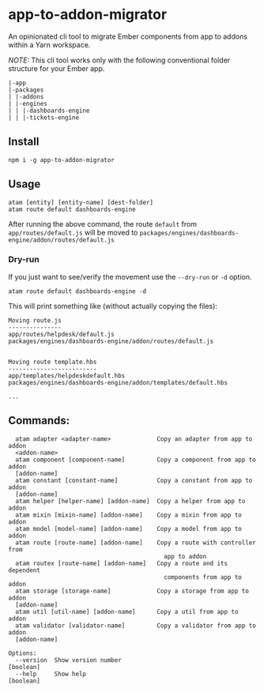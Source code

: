 # app-to-addon-migrator
An opinionated cli tool to migrate Ember components from app to addons within a Yarn workspace.

*NOTE:* This cli tool works only with the following conventional folder structure for your Ember app.

```
|-app
|-packages
| |-addons
| |-engines
| | |-dashboards-engine
| | |-tickets-engine

```

## Install
```
npm i -g app-to-addon-migrator
```

## Usage
```
atam [entity] [entity-name] [dest-folder]
atam route default dashboards-engine
```

After running the above command, the route `default` from `app/routes/default.js` will be
moved to `packages/engines/dashboards-engine/addon/routes/default.js`

### Dry-run
If you just want to see/verify the movement use the `--dry-run` or `-d` option.

```
atam route default dashboards-engine -d
```

This will print something like (without actually copying the files):
```
Moving route.js
---------------
app/routes/helpdesk/default.js
packages/engines/dashboards-engine/addon/routes/default.js


Moving route template.hbs
-------------------------
app/templates/helpdeskdefault.hbs
packages/engines/dashboards-engine/addon/templates/default.hbs

...
```

## Commands:
```
  atam adapter <adapter-name>             Copy an adapter from app to addon
  <addon-name>
  atam component [component-name]         Copy a component from app to addon
  [addon-name]
  atam constant [constant-name]           Copy a constant from app to addon
  [addon-name]
  atam helper [helper-name] [addon-name]  Copy a helper from app to addon
  atam mixin [mixin-name] [addon-name]    Copy a mixin from app to addon
  atam model [model-name] [addon-name]    Copy a model from app to addon
  atam route [route-name] [addon-name]    Copy a route with controller from
                                            app to addon
  atam routex [route-name] [addon-name]   Copy a route and its dependent
                                            components from app to addon
  atam storage [storage-name]             Copy a storage from app to addon
  [addon-name]
  atam util [util-name] [addon-name]      Copy a util from app to addon
  atam validator [validator-name]         Copy a validator from app to addon
  [addon-name]

Options:
  --version  Show version number                                       [boolean]
  --help     Show help                                                 [boolean]

```

